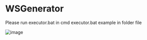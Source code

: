 # WSGenerator

Please run executor.bat in cmd 
executor.bat example in folder file

 ![image](https://github.com/masmuh/WSGenerator/assets/1279017/035ec2de-59e6-4b15-8b2d-f066752c4090)

